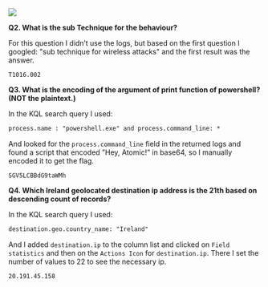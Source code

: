 <img src="https://github.com/raul-dunca/rocsc_2025_quals/blob/main/.assets/th-job_descripiton.png">

**Q2. What is the sub Technique for the behaviour?**

For this question I didn’t use the logs, but based on the first question I googled: "sub technique for wireless attacks" and the first result was the answer.

`T1016.002`

**Q3. What is the encoding of the argument of print function of powershell? (NOT the plaintext.)**

In the KQL search query I used:

```txt
process.name : "powershell.exe" and process.command_line: *
```

And looked for the `process.command_line` field in the returned logs and found a script that encoded ”Hey, Atomic!” in base64, so I manually encoded it to get the flag.

`SGV5LCBBdG9taWMh`

**Q4. Which Ireland geolocated destination ip address is the 21th based on descending count of records?**

In the KQL search query I used:

```txt
destination.geo.country_name: "Ireland"
```

And I added `destination.ip` to the column list and clicked on `Field statistics` and then on the `Actions Icon` for `destination.ip`. There I set the number of values to 22 to see the necessary ip.

`20.191.45.158`